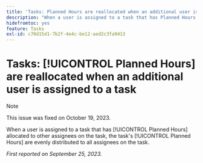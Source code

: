 ```yaml
---
title: 'Tasks: Planned Hours are reallocated when an additional user is assigned to a task.'
description: "When a user is assigned to a task that has Planned Hours allocated to other assignees on the task, the task's Planned Hours are evenly distributed to all assignees on the task. "
hidefromtoc: yes
feature: Tasks
exl-id: c70d15d1-7b2f-4e4c-be12-aed2c3fa9413
---
```

# Tasks: [!UICONTROL Planned Hours] are reallocated when an additional user is assigned to a task

>[!NOTE]
>
>This issue was fixed on October 19, 2023.

When a user is assigned to a task that has [!UICONTROL Planned Hours] allocated to other assignees on the task, the task's [!UICONTROL Planned Hours] are evenly distributed to all assignees on the task. 

_First reported on September 25, 2023._
